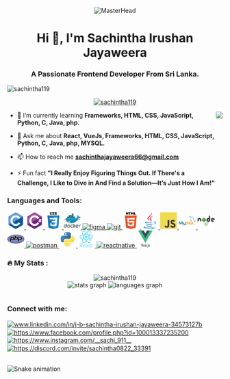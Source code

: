 <p align="center">
  <img src="https://i.pinimg.com/originals/61/8f/08/618f083c61a7460ce0a6064319af41bd.gif" alt="MasterHead">
</p>
<h1 align="center">Hi 👋, I'm Sachintha Irushan Jayaweera</h1>
<h3 align="center">A Passionate Frontend Developer From Sri Lanka.</h3>

<p align="left"> <img src="https://komarev.com/ghpvc/?username=sachintha119&label=Profile%20views&color=0e75b6&style=flat" alt="sachintha119" /> </p>

<p align="center"> <a href="https://github.com/ryo-ma/github-profile-trophy"><img src="https://github-profile-trophy.vercel.app/?username=sachintha119" alt="sachintha119" /></a> </p>

<img align="right" height="150" style="border-radius: '15px';" src="https://i.pinimg.com/originals/ba/e9/9c/bae99c5f94ebe6933c345c2a74bc330e.gif" />


- 🌱 I’m currently learning **Frameworks, HTML, CSS, JavaScript, Python, C, Java, php.**

- 💬 Ask me about **React, VueJs, Frameworks, HTML, CSS, JavaScript, Python, C, Java, php, MYSQL.**

- 📫 How to reach me **sachinthajayaweera66@gmail.com**

- ⚡ Fun fact **"I Really Enjoy Figuring Things Out. If There's a Challenge, I Like to Dive in And Find a Solution—It’s Just How I Am!"**

<h3 align="left">Languages and Tools:</h3>
<p align="left"> <a href="https://www.cprogramming.com/" target="_blank" rel="noreferrer"> <img src="https://raw.githubusercontent.com/devicons/devicon/master/icons/c/c-original.svg" alt="c" width="40" height="40"/> </a> <a href="https://www.w3schools.com/cs/" target="_blank" rel="noreferrer"> <img src="https://raw.githubusercontent.com/devicons/devicon/master/icons/csharp/csharp-original.svg" alt="csharp" width="40" height="40"/> </a> <a href="https://www.w3schools.com/css/" target="_blank" rel="noreferrer"> <img src="https://raw.githubusercontent.com/devicons/devicon/master/icons/css3/css3-original-wordmark.svg" alt="css3" width="40" height="40"/> </a> <a href="https://www.docker.com/" target="_blank" rel="noreferrer"> <img src="https://raw.githubusercontent.com/devicons/devicon/master/icons/docker/docker-original-wordmark.svg" alt="docker" width="40" height="40"/> </a> <a href="https://www.figma.com/" target="_blank" rel="noreferrer"> <img src="https://www.vectorlogo.zone/logos/figma/figma-icon.svg" alt="figma" width="40" height="40"/> </a> <a href="https://git-scm.com/" target="_blank" rel="noreferrer"> <img src="https://www.vectorlogo.zone/logos/git-scm/git-scm-icon.svg" alt="git" width="40" height="40"/> </a> <a href="https://www.w3.org/html/" target="_blank" rel="noreferrer"> <img src="https://raw.githubusercontent.com/devicons/devicon/master/icons/html5/html5-original-wordmark.svg" alt="html5" width="40" height="40"/> </a> <a href="https://www.java.com" target="_blank" rel="noreferrer"> <img src="https://raw.githubusercontent.com/devicons/devicon/master/icons/java/java-original.svg" alt="java" width="40" height="40"/> </a> <a href="https://developer.mozilla.org/en-US/docs/Web/JavaScript" target="_blank" rel="noreferrer"> <img src="https://raw.githubusercontent.com/devicons/devicon/master/icons/javascript/javascript-original.svg" alt="javascript" width="40" height="40"/> </a> <a href="https://www.mysql.com/" target="_blank" rel="noreferrer"> <img src="https://raw.githubusercontent.com/devicons/devicon/master/icons/mysql/mysql-original-wordmark.svg" alt="mysql" width="40" height="40"/> </a> <a href="https://nodejs.org" target="_blank" rel="noreferrer"> <img src="https://raw.githubusercontent.com/devicons/devicon/master/icons/nodejs/nodejs-original-wordmark.svg" alt="nodejs" width="40" height="40"/> </a> <a href="https://www.php.net" target="_blank" rel="noreferrer"> <img src="https://raw.githubusercontent.com/devicons/devicon/master/icons/php/php-original.svg" alt="php" width="40" height="40"/> </a> <a href="https://postman.com" target="_blank" rel="noreferrer"> <img src="https://www.vectorlogo.zone/logos/getpostman/getpostman-icon.svg" alt="postman" width="40" height="40"/> </a> <a href="https://www.python.org" target="_blank" rel="noreferrer"> <img src="https://raw.githubusercontent.com/devicons/devicon/master/icons/python/python-original.svg" alt="python" width="40" height="40"/> </a> <a href="https://reactjs.org/" target="_blank" rel="noreferrer"> <img src="https://raw.githubusercontent.com/devicons/devicon/master/icons/react/react-original-wordmark.svg" alt="react" width="40" height="40"/> </a> <a href="https://reactnative.dev/" target="_blank" rel="noreferrer"> <img src="https://reactnative.dev/img/header_logo.svg" alt="reactnative" width="40" height="40"/> </a> <a href="https://vuejs.org/" target="_blank" rel="noreferrer"> <img src="https://raw.githubusercontent.com/devicons/devicon/master/icons/vuejs/vuejs-original-wordmark.svg" alt="vuejs" width="40" height="40"/> </a> </p>

<h3 align="left">🔥   My Stats :</h3>

<table>
  <tr>
    <div align="center">
    <img src="https://streak-stats.demolab.com?user=sachintha119&locale=en&mode=daily&theme=dark&hide_border=false&border_radius=5&order=3" height="220" alt="sachintha119" />
    </div>
  </tr>
  <tr><div align="center">
  <img src="https://github-readme-stats.vercel.app/api?username=sachintha119&hide_title=false&hide_rank=false&show_icons=true&include_all_commits=true&count_private=true&disable_animations=false&theme=dracula&locale=en&hide_border=false" height="150" alt="stats graph"  />
  <img src="https://github-readme-stats.vercel.app/api/top-langs?username=sachintha119&locale=en&hide_title=false&layout=compact&card_width=320&langs_count=5&theme=dracula&hide_border=false" height="150" alt="languages graph"  />
</div>
</tr>
</table>



<h3 align="left">Connect with me:</h3>
<p align="left">
<a href="https://linkedin.com/in/www.linkedin.com/in/j-b-sachintha-irushan-jayaweera-34573127b" target="blank"><img align="center" src="https://raw.githubusercontent.com/rahuldkjain/github-profile-readme-generator/master/src/images/icons/Social/linked-in-alt.svg" alt="www.linkedin.com/in/j-b-sachintha-irushan-jayaweera-34573127b" height="30" width="40" /></a>
<a href="https://fb.com/https://www.facebook.com/profile.php?id=100013337235200" target="blank"><img align="center" src="https://raw.githubusercontent.com/rahuldkjain/github-profile-readme-generator/master/src/images/icons/Social/facebook.svg" alt="https://www.facebook.com/profile.php?id=100013337235200" height="30" width="40" /></a>
<a href="https://instagram.com/https://www.instagram.com/__sachi_911__" target="blank"><img align="center" src="https://raw.githubusercontent.com/rahuldkjain/github-profile-readme-generator/master/src/images/icons/Social/instagram.svg" alt="https://www.instagram.com/__sachi_911__" height="30" width="40" /></a>
<a href="https://discord.gg/https://discord.com/invite/sachintha0822_33391" target="blank"><img align="center" src="https://raw.githubusercontent.com/rahuldkjain/github-profile-readme-generator/master/src/images/icons/Social/discord.svg" alt="https://discord.com/invite/sachintha0822_33391" height="30" width="40" /></a>
</p>

<br clear="both">

<img src="https://raw.githubusercontent.com/sachintha119/sachintha119/output/snake.svg" alt="Snake animation" />
